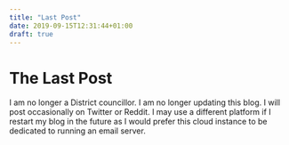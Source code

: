 ```yaml
---
title: "Last Post"
date: 2019-09-15T12:31:44+01:00
draft: true
---
```


# The Last Post

I am no longer a District councillor. I am no longer updating this blog. I will
post occasionally on Twitter or Reddit. I may use a different platform if I
restart my blog in the future as I would prefer this cloud instance to be dedicated to
running an email server.
